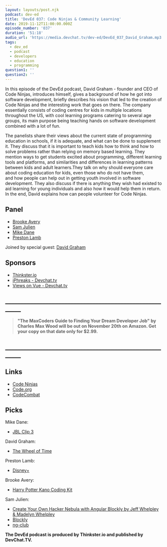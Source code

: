 ```yaml
---
layout: layouts/post.njk
podcast: dev-ed
title: 'DevEd 037: Code Ninjas & Community Learning'
date: 2019-11-12T11:00:00.000Z
episode_number: '037'
duration: '51:18'
audio_url: 'https://media.devchat.tv/dev-ed/DevEd_037_David_Graham.mp3'
tags:
  - dev_ed
  - podcast
  - developers
  - education
  - programming
question1: ''
question2: ''
---
```

In this episode of the DevEd podcast, David Graham - founder and CEO of Code Ninjas, introduces himself, gives a background of how he got into software development, briefly describes his vision that led to the creation of Code Ninjas and the interesting work that goes on there. The company essentially consists of coding centres for kids in multiple locations throughout the US, with cool learning programs catering to several age groups, its main purpose being teaching hands on software development combined with a lot of fun. 

The panelists share their views about the current state of programming education in schools, if it is adequate, and what can be done to supplement it. They discuss that it is important to teach kids how to think and how to solve problems rather than relying on memory based learning. They mention ways to get students excited about programming, different learning tools and platforms, and similarities and differences in learning patterns between kids and adult learners.They talk on why should everyone care about coding education for kids, even those who do not have them, and how people can help out in getting youth involved in software development. They also discuss if there is anything they wish had existed to aid learning for young individuals and also how it would help them in return. In the end, David explains how can people volunteer for Code Ninjas.

## Panel

* [Brooke Avery](https://thinkster.io/)
* [Sam Julien](https://twitter.com/samjulien?lang=en)
* [Mike Dane](https://www.mikedane.com/)
* [Preston Lamb](https://www.linkedin.com/in/pjlamb12)

Joined by special guest: [David Graham](https://twitter.com/OriginalCoder)

## Sponsors

* [Thinkster.io](https://thinkster.io/)
* [iPhreaks - Devchat.tv](https://devchat.tv/iphreaks/)
* [Views on Vue - Devchat.tv](https://devchat.tv/views-on-vue/)

## **\_\_\_\_\_\_\_\_\_\_\_\_\_\_\_\_\_\_\_\_\_\_\_\_\_\_\_\_\_\_\_\_\_\_\_\_\_\_\_\_\_\_\_\_\_\_\_\_\_\_\_\_\_\__**

> **"The MaxCoders Guide to Finding Your Dream Developer Job" by Charles Max Wood will be out on November 20th on Amazon.  Get your copy on that date only for $2.99.**

## **\_\_\_\_\_\_\_\_\_\_\_\_\_\_\_\_\_\_\_\_\_\_\_\_\_\_\_\_\_\_\_\_\_\_\_\_\_\_\_\_\_\_\_\_\_\_\_\_\_\_\_\_\_\__**

## Links

* [Code Ninjas](https://www.codeninjas.com/)
* [Code.org](https://code.org/)
* [CodeCombat](https://codecombat.com/)

## Picks

Mike Dane:

* [JBL Clip 3](https://www.amazon.com/gp/product/B07CVMN9MT/ref=ppx_yo_dt_b_asin_title_o00_s00?ie=UTF8&psc=1)

David Graham:

* [The Wheel of Time](https://www.imdb.com/title/tt7462410/)

Preston Lamb:

* [Disney+](https://preview.disneyplus.com/)

Brooke Avery:

* [Harry Potter Kano Coding Kit](https://kano.me/store/us/products/coding-wand)

Sam Julien:

* [Create Your Own Hacker Nebula with Angular Blockly by Jeff Whelpley & Madelyn Whelpley](https://www.youtube.com/watch?v=kLDXLHbrrOo)
* [Blockly](https://developers.google.com/blockly/)
* [ng-club](https://ngclub.info/)

**The DevEd podcast is produced by Thinkster.io and published by DevChat.TV.**
